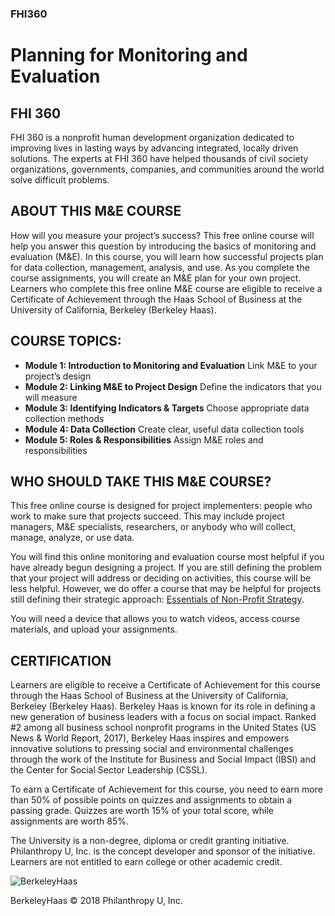 ### FHI360
# Planning for Monitoring and Evaluation

## FHI 360
FHI 360 is a nonprofit human development organization dedicated to improving lives in lasting ways by advancing integrated, locally driven solutions. The experts at FHI 360 have helped thousands of civil society organizations, governments, companies, and communities around the world solve difficult problems.

## ABOUT THIS M&E COURSE
How will you measure your project’s success? This free online course will help you answer this question by introducing the basics of monitoring and evaluation (M&E). In this course, you will learn how successful projects plan for data collection, management, analysis, and use. As you complete the course assignments, you will create an M&E plan for your own project. Learners who complete this free online M&E course are eligible to receive a Certificate of Achievement through the Haas School of Business at the University of California, Berkeley (Berkeley Haas).


## COURSE TOPICS:
- **Module 1: Introduction to Monitoring and Evaluation**
 Link M&E to your project’s design
- **Module 2: Linking M&E to Project Design**
 Define the indicators that you will measure
- **Module 3: Identifying Indicators & Targets**
 Choose appropriate data collection methods
- **Module 4: Data Collection**
 Create clear, useful data collection tools
- **Module 5: Roles & Responsibilities**
 Assign M&E roles and responsibilities

## WHO SHOULD TAKE THIS M&E COURSE?
This free online course is designed for project implementers: people who work to make sure that projects succeed. This may include project managers, M&E specialists, researchers, or anybody who will collect, manage, analyze, or use data. 

You will find this online monitoring and evaluation course most helpful if you have already begun designing a project. If you are still defining the problem that your project will address or deciding on activities, this course will be less helpful. However, we do offer a course that may be helpful for projects still defining their strategic approach: [Essentials of Non-Profit Strategy](https://courses.philanthropyu.org/courses/course-v1:PhilanthropyU+Strategy_000+1_1.0_20180402_20180527/about).

You will need a device that allows you to watch videos, access course materials, and upload your assignments.


## CERTIFICATION
Learners are eligible to receive a Certificate of Achievement for this course through the Haas School of Business at the University of California, Berkeley (Berkeley Haas). Berkeley Haas is known for its role in defining a new generation of business leaders with a focus on social impact. Ranked #2 among all business school nonprofit programs in the United States (US News & World Report, 2017), Berkeley Haas inspires and empowers innovative solutions to pressing social and environmental challenges through the work of the Institute for Business and Social Impact (IBSI) and the Center for Social Sector Leadership (CSSL). 

To earn a Certificate of Achievement for this course, you need to earn more than 50% of possible points on quizzes and assignments to obtain a passing grade. Quizzes are worth 15% of your total score, while assignments are worth 85%. 

The University is a non-degree, diploma or credit granting initiative. Philanthropy U, Inc. is the concept developer and sponsor of the initiative. Learners are not entitled to earn college or other academic credit.

![BerkeleyHaas](image/berkeley-haas-wordmark_blue.png)

BerkeleyHaas
© 2018 Philanthropy U, Inc.
